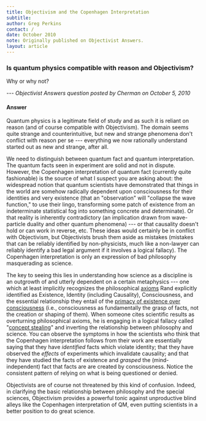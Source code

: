 ```yaml
---
title: Objectivism and the Copenhagen Interpretation
subtitle:  
author: Greg Perkins
contact: /
date: October 2010
note: Originally published on Objectivist Answers.
layout: article
---
```


### Is quantum physics compatible with reason and Objectivism?

Why or why not?

--- *Objectivist Answers question posted by Cherman on October 5, 2010*


#### Answer
	
Quantum physics is a legitimate field of study and as such it is reliant on reason 
(and of course compatible with Objectivism). 
The domain seems quite strange and counterintuitive, 
but new and strange phenomena don't conflict with reason per se --- 
everything we now rationally understand started out as new and strange, after all.

We need to distinguish between quantum fact and quantum interpretation. 
The quantum facts seen in experiment are solid and not in dispute. 
However, the Copenhagen interpretation of quantum fact (currently quite fashionable) 
is the source of what I suspect you are asking about: 
the widespread notion that quantum scientists have demonstrated that things in the world 
are somehow radically dependent upon consciousness for their identities and very existence 
(that an "observation" will "collapse the wave function," to use their lingo, 
transforming some patch of existence from an indeterminate statistical fog into something concrete and determinate). 
Or that reality is inherently contradictory (an implication drawn from wave-particle duality and other quantum phenomena) --- 
or that causality doesn't hold or can work in reverse, etc. 
These ideas would certainly be in conflict with Objectivism, but Objectivists brush them aside as mistakes 
(mistakes that can be reliably identified by non-physicists, much like a non-lawyer 
can reliably identify a bad legal argument if it involves a logical fallacy). 
The Copenhagen interpretation is only an expression of bad philosophy masquerading as science.

The key to seeing this lies in understanding how science as a discipline is an 
outgrowth of and utterly dependent on a certain metaphysics --- one which at least implicitly recognizes 
the philosophical [axioms](http://aynrandlexicon.com/lexicon/axioms.html) Rand explicitly 
identified as Existence, Identity (including Causality), Consciousness, and the essential relationship they 
entail of the [primacy of existence over consciousness](http://aynrandlexicon.com/lexicon/primacy_of_existence_vs_primacy_of_consciousness.html) 
(i.e., consciousness as fundamentally the grasp of facts, not the creation or shaping of them). 
When someone cites scientific results as overturning philosophical axioms, he is engaging in a 
logical fallacy called "[concept stealing](http://aynrandlexicon.com/lexicon/stolen_concept,_fallacy_of.html)" 
and inverting the relationship between philosophy and science. 
You can observe the symptoms in how the scientists who think that the Copenhagen interpretation follows from their work 
are essentially saying that they have *identified* facts which violate identity; 
that they have observed the *effects* of experiments which invalidate causality; 
and that they have studied the facts of existence and *grasped* the (mind-independent) fact that facts are are created by consciousness. 
Notice the consistent pattern of relying on what is being questioned or denied.

Objectivists are of course not threatened by this kind of confusion. 
Indeed, in clarifying the basic relationship between philosophy and the special sciences, 
Objectivism provides a powerful tonic against unproductive blind alleys
like the Copenhagen interpretation of QM, 
even putting scientists in a better position to do great science.

